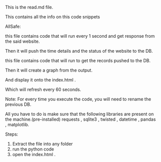 This is the read.md file.

This contains all the info on this code snippets

AllSafe:

this file contains code that will run every 1 second and get response from the said website.

Then it will push the time details and the status of the website to the DB.

this file contains code that will run to get the records pushed to the DB.

Then it will create a graph from the output.

And display it onto the index.html .

Which will refresh every 60 seconds.

Note: For every time you execute the code, you will need to rename the previous DB.

All you have to do is make sure that the following libraries are present on the machine.(pre-installed)
requests , sqlite3 , twisted , datetime , pandas , matplotlib.

Steps: 
1. Extract the file into any folder 
2. run the python code 
3. open the index.html .